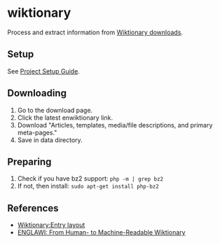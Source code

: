 # wiktionary

Process and extract information from
[Wiktionary downloads](https://dumps.wikimedia.org/backup-index.html).

## Setup

See [Project Setup Guide](docs/setup_guide.md).

## Downloading

1. Go to the download page.
2. Click the latest enwiktionary link.
3. Download "Articles, templates, media/file descriptions, and primary meta-pages."
4. Save in data directory.

## Preparing

1. Check if you have bz2 support: `php -m | grep bz2`
2. If not, then install: `sudo apt-get install php-bz2`

## References

-   [Wiktionary:Entry layout](https://en.wiktionary.org/wiki/Wiktionary:Entry_layout)
-   [ENGLAWI: From Human- to Machine-Readable Wiktionary](https://aclanthology.org/2020.lrec-1.369.pdf)
